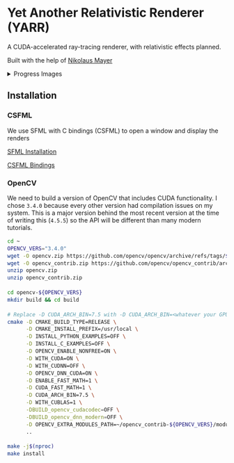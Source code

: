 # Yet Another Relativistic Renderer (YARR)

A CUDA-accelerated ray-tracing renderer, with relativistic effects planned.

Built with the help of [Nikolaus Mayer](https://github.com/nikolausmayer/raytracing-from-scratch/)

<details>
  <summary>Progress Images</summary>

  ## Sky and Ground
  ![](media/00_SkyGround.png)

  ## Plane Depth
  ![](media/01_PlaneDepth.png)

  ## Triangles
  ![](media/02_Triangles.png)

  ## Mirrors
  ![](media/03_Mirrors.png)

  ## Light Energy
  ![](media/04_LightEnergy.png)

  ## Spheres
  ![](media/05_Spheres.png)

  ## Phong Lighting
  ![](media/06_PhongLighting.png)

  ## Shadows
  ![](media/07_Shadows.png)

  ## Antialiasing, Soft Shadows, Depth of Field
  ![](media/08_Antialiasing_SoftShadows_DepthOfField.png)

  ## Ground Texture
  ![](media/09_Ground_Texture.png)

  ## Rotation Matrices, Callbacks
  ![](media/10_Rotation.gif)

</details>

## Installation

### CSFML

We use SFML with C bindings (CSFML) to open a window and display the renders

[SFML Installation](https://www.sfml-dev.org/tutorials/2.5/start-linux.php)

[CSFML Bindings](https://www.sfml-dev.org/download/csfml/)

### OpenCV

We need to build a version of OpenCV that includes CUDA functionality. I chose `3.4.0` because
every other version had compilation issues on my system. This is a major version behind the most
recent version at the time of writing this (`4.5.5`) so the API will be different than many modern
tutorials.

```bash
cd ~
OPENCV_VERS="3.4.0"
wget -O opencv.zip https://github.com/opencv/opencv/archive/refs/tags/${OPENCV_VERS}.zip
wget -O opencv_contrib.zip https://github.com/opencv/opencv_contrib/archive/refs/tags/${OPENCV_VERS}.zip
unzip opencv.zip
unzip opencv_contrib.zip

cd opencv-${OPENCV_VERS}
mkdir build && cd build

# Replace -D CUDA_ARCH_BIN=7.5 with -D CUDA_ARCH_BIN=<whatever your GPU's CUDA compute compatibility is>
cmake -D CMAKE_BUILD_TYPE=RELEASE \
      -D CMAKE_INSTALL_PREFIX=/usr/local \
      -D INSTALL_PYTHON_EXAMPLES=OFF \
      -D INSTALL_C_EXAMPLES=OFF \
      -D OPENCV_ENABLE_NONFREE=ON \
      -D WITH_CUDA=ON \
      -D WITH_CUDNN=OFF \
      -D OPENCV_DNN_CUDA=ON \
      -D ENABLE_FAST_MATH=1 \
      -D CUDA_FAST_MATH=1 \
      -D CUDA_ARCH_BIN=7.5 \
      -D WITH_CUBLAS=1 \
      -DBUILD_opencv_cudacodec=OFF \
      -DBUILD_opencv_dnn_modern=OFF \
      -D OPENCV_EXTRA_MODULES_PATH=~/opencv_contrib-${OPENCV_VERS}/modules \
      ..

make -j$(nproc)
make install
```
